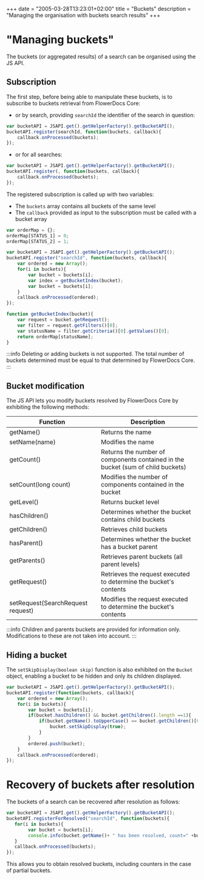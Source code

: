 +++
date = "2005-03-28T13:23:01+02:00"
title = "Buckets"
description = "Managing the organisation with buckets search results"
+++

# "Managing buckets"

The buckets (or aggregated results) of a search can be organised using the JS API.

## Subscription

The first step, before being able to manipulate these buckets, is to subscribe to buckets retrieval from FlowerDocs Core:

* or by search, providing `searchId` the identifier of the search in question: 

```javascript
var bucketAPI = JSAPI.get().getHelperFactory().getBucketAPI();
bucketAPI.register(searchId, function(buckets, callback){
	callback.onProcessed(buckets);
});
```

* or for all searches:

```javascript
var bucketAPI = JSAPI.get().getHelperFactory().getBucketAPI();
bucketAPI.register(, function(buckets, callback){
	callback.onProcessed(buckets);
});
```

The registered subscription is called up with two variables: 

* The `buckets` array contains all buckets of the same level 
* The `callback` provided as input to the subscription must be called with a bucket array  

```javascript
var orderMap = {};
orderMap[STATUS_1] = 0;
orderMap[STATUS_2] = 1;

var bucketAPI = JSAPI.get().getHelperFactory().getBucketAPI();
bucketAPI.register("searchId", function(buckets, callback){
    var ordered = new Array();
	for(i in buckets){
		var bucket = buckets[i];
		var index = getBucketIndex(bucket);
        var bucket = buckets[i];
    }
	callback.onProcessed(ordered);
});

function getBucketIndex(bucket){
	var request = bucket.getRequest();
    var filter = request.getFilters()[0];
    var statusName = filter.getCriteria()[0].getValues()[0];
	return orderMap[statusName];
}
```

:::info
Deleting or adding buckets is not supported. The total number of buckets determined must be equal to that determined by FlowerDocs Core.
:::

## Bucket modification

The JS API lets you modify buckets resolved by FlowerDocs Core by exhibiting the following methods: 

|Function|Description|
|--------|-----------|
|getName()|Returns the name|
|setName(name)|Modifies the name|
|getCount()|Returns the number of components contained in the bucket (sum of child buckets)|
|setCount(long count)|Modifies the number of components contained in the bucket|
|getLevel()|Returns bucket level|
|hasChildren()|Determines whether the bucket contains child buckets|
|getChildren()|Retrieves child buckets|
|hasParent()|Determines whether the bucket has a bucket parent|
|getParents()|Retrieves parent buckets (all parent levels)|
|getRequest()|Retrieves the request executed to determine the bucket's contents|
|setRequest(SearchRequest request)|Modifies the request executed to determine the bucket's contents|

:::info
Children and parents buckets are provided for information only. Modifications to these are not taken into account.
:::


## Hiding a bucket

The `setSkipDisplay(boolean skip)` function is also exhibited on the `Bucket` object, enabling a bucket to be hidden and only its children displayed.


```javascript
var bucketAPI = JSAPI.get().getHelperFactory().getBucketAPI();
bucketAPI.register(function(buckets, callback){
	var ordered = new Array();
	for(i in buckets){
		var bucket = buckets[i];			
		if(bucket.hasChildren() && bucket.getChildren().length ==1){
			if(bucket.getName().toUpperCase() == bucket.getChildren()[0].getName().toUpperCase()){
				bucket.setSkipDisplay(true);
			}
		}	
		ordered.push(bucket);	
	}
	callback.onProcessed(ordered);	
});
```

# Recovery of buckets after resolution

The buckets of a search can be recovered after resolution as follows: 

```javascript
var bucketAPI = JSAPI.get().getHelperFactory().getBucketAPI();
bucketAPI.registerForResolved("searchId", function(buckets){
   for(i in buckets){
       	var bucket = buckets[i];
		console.info(bucket.getName()+ " has been resolved, count=" +bucket.getCount());
   }
   callback.onProcessed(buckets);
});
```

This allows you to obtain resolved buckets, including counters in the case of partial buckets.



